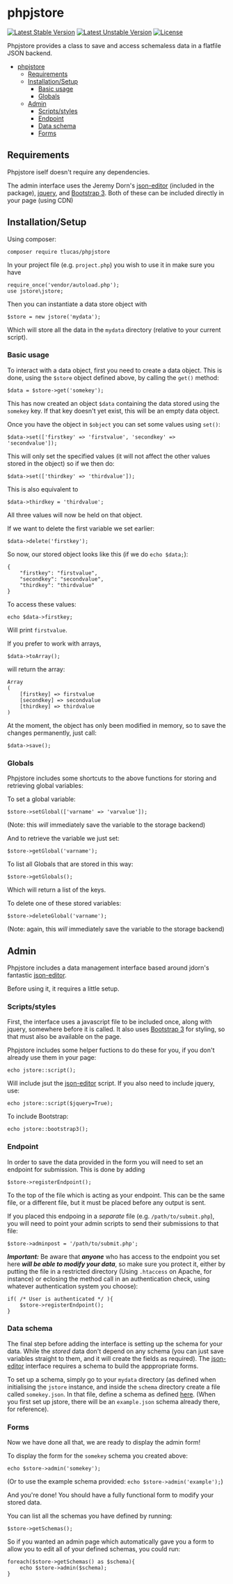 # phpjstore

[![Latest Stable Version](https://poser.pugx.org/tlucas/phpjstore/v/stable)](https://packagist.org/packages/tlucas/phpjstore)
[![Latest Unstable Version](https://poser.pugx.org/tlucas/phpjstore/v/unstable)](https://packagist.org/packages/tlucas/phpjstore)
[![License](https://poser.pugx.org/tlucas/phpjstore/license)](https://packagist.org/packages/tlucas/phpjstore)

Phpjstore provides a class to save and access schemaless data in a flatfile JSON backend.


- [phpjstore](#phpjstore)
  * [Requirements](#requirements)
  * [Installation/Setup](#installationsetup)
    + [Basic usage](#basic-usage)
    + [Globals](#globals)
  * [Admin](#admin)
    + [Scripts/styles](#scriptsstyles)
    + [Endpoint](#endpoint)
    + [Data schema](#data-schema)
    + [Forms](#forms)

## Requirements
Phpjstore iself doesn't require any dependencies.

The admin interface uses the Jeremy Dorn's [json-editor][je] (included in the package), [jquery][jq], and [Bootstrap 3][bs]. Both of these can be included directly in your page (using CDN)

[je]: https://github.com/jdorn/json-editor/
[jq]: https://github.com/jquery/jquery
[bs]: https://github.com/twbs/bootstrap

## Installation/Setup
Using composer:

	composer require tlucas/phpjstore

In your project file (e.g. `project.php`) you wish to use it in make sure you have

	require_once('vendor/autoload.php');
	use jstore\jstore;

Then you can instantiate a data store object with

	$store = new jstore('mydata');

Which will store all the data in the `mydata` directory (relative to your current script).

### Basic usage

To interact with a data object, first you need to create a data object. This is done, using the `$store` object defined above, by calling the `get()` method:

	$data = $store->get('somekey');

This has now created an object `$data` containing the data stored using the `somekey` key. If that key doesn't yet exist, this will be an empty data object. 

Once you have the object in `$object` you can set some values using `set()`:

	$data->set(['firstkey' => 'firstvalue', 'secondkey' => 'secondvalue']);

This will only set the specified values (it will not affect the other values stored in the object) so if we then do:

	$data->set(['thirdkey' => 'thirdvalue']);

This is also equivalent to

	$data->thirdkey = 'thirdvalue';

All three values will now be held on that object.

If we want to delete the first variable we set earlier:

	$data->delete('firstkey');

So now, our stored object looks like this (if we do `echo $data;`):

	{
	    "firstkey": "firstvalue",
	    "secondkey": "secondvalue",
	    "thirdkey": "thirdvalue"
	}
	
To access these values:

	echo $data->firstkey;

Will print `firstvalue`.

If you prefer to work with arrays,

	$data->toArray();

will return the array:

	Array
	(
	    [firstkey] => firstvalue
	    [secondkey] => secondvalue
	    [thirdkey] => thirdvalue
	)

At the moment, the object has only been modified in memory, so to save the changes permanently, just call:

	$data->save();

### Globals

Phpjstore includes some shortcuts to the above functions for storing and retrieving global variables:

To set a global variable:

	$store->setGlobal(['varname' => 'varvalue']);

(Note: this *will* immediately save the variable to the storage backend)

And to retrieve the variable we just set:

	$store->getGlobal('varname');

To list all Globals that are stored in this way:

	$store->getGlobals();

Which will return a list of the keys.

To delete one of these stored variables:

	$store->deleteGlobal('varname');

(Note: again, this *will* immediately save the variable to the storage backend)

## Admin

Phpjstore includes a data management interface based around jdorn's fantastic [json-editor][je].

Before using it, it requires a little setup.

### Scripts/styles

First, the interface uses a javascript file to be included once, along with jquery, somewhere before it is called. It also uses [Bootstrap 3][bs] for styling, so that must also be available on the page.

Phpjstore includes some helper fuctions to do these for you, if you don't already use them in your page:

	echo jstore::script();

Will include jsut the [json-editor][je] script. If you also need to include jquery, use:

	echo jstore::script($jquery=True);

To include Bootstrap:

	echo jstore::bootstrap3();

### Endpoint

In order to save the data provided in the form you will need to set an endpoint for submission. This is done by adding

	$store->registerEndpoint();

To the top of the file which is acting as your endpoint. This can be the same file, or a different file, but it must be placed before any output is sent.

If you placed this endpoing in a *separate* file (e.g. `/path/to/submit.php`), you will need to point your admin scripts to send their submissions to that file:

	$store->adminpost = '/path/to/submit.php';

***Important:***
Be aware that ***anyone*** who has access to the endpoint you set here ***will be able to modify your data***, so make sure you protect it, either by putting the file in a restricted directory (Using `.htaccess` on Apache, for instance) or eclosing the method call in an authentication check, using whatever authentication system you choose):

	if( /* User is authenticated */ ){
		$store->registerEndpoint();
	}

[ex]: src/defaults/schema/example.json

### Data schema

The final step before adding the interface is setting up the schema for your data. While the *stored* data don't depend on any schema (you can just save variables straight to them, and it will create the fields as required). The [json-editor][je] interface requires a schema to build the apppropriate forms.

To set up a schema, simply go to your `mydata` directory (as defined when initialising the `jstore` instance, and inside the `schema` directory create a file called `somekey.json`. In that file, define a schema as defined [here][schema]. (When you first set up jstore, there will be an `example.json` schema already there, for reference).

[schema]: https://github.com/jdorn/json-editor/#json-schema-support

### Forms

Now we have done all that, we are ready to display the admin form!

To display the form for the `somekey` schema you created above:
	
	echo $store->admin('somekey');

(Or to use the example schema provided: `echo $store->admin('example');`)

And you're done! You should have a fully functional form to modify your stored data.

You can list all the schemas you have defined by running:
	
	$store->getSchemas();

So if you wanted an admin page which automatically gave you a form to allow you to edit all of your defined schemas, you could run:

	foreach($store->getSchemas() as $schema){
		echo $store->admin($schema);
	}
